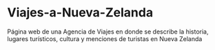 # Viajes-a-Nueva-Zelanda
Página web de una Agencia de Viajes en donde se describe la historia, lugares turísticos, cultura y menciones de turistas en Nueva Zelanda
